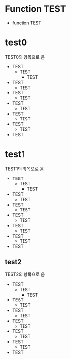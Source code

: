 # Function TEST   

* function TEST   

# test0  

TEST0의 항목으로 옴 

* TEST   
  * TEST   
     * TEST   
* TEST   
  * TEST   
* TEST  
  * TEST   
* TEST   
  * TEST   
* TEST  
  * TEST   
* TEST   
  * TEST  
* TEST   
   
   
   
   
# test1  
  
TEST1의 항목으로 옴 

* TEST   
  * TEST   
     * TEST   
* TEST   
  * TEST   
* TEST  
  * TEST   
* TEST   
  * TEST   
* TEST  
  * TEST   
* TEST   
  * TEST  
* TEST   
   

## test2  

TEST2의 항목으로 옴 

* TEST   
  * TEST   
     * TEST   
* TEST   
  * TEST   
* TEST  
  * TEST   
* TEST   
  * TEST   
* TEST  
  * TEST   
* TEST   
  * TEST  
* TEST   
     
